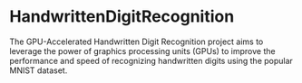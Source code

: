 # HandwrittenDigitRecognition
The GPU-Accelerated Handwritten Digit Recognition project aims to leverage the power of graphics processing units (GPUs) to improve the performance and speed of recognizing handwritten digits using the popular MNIST dataset. 
